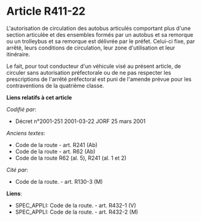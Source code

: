 # Article R411-22

L'autorisation de circulation des autobus articulés comportant plus d'une section articulée et des ensembles formés par un
autobus et sa remorque ou un trolleybus et sa remorque est délivrée par le préfet. Celui-ci fixe, par arrêté, leurs
conditions de circulation, leur zone d'utilisation et leur itinéraire.

Le fait, pour tout conducteur d'un véhicule visé au présent article, de circuler sans autorisation préfectorale ou de ne pas
respecter les prescriptions de l'arrêté préfectoral est puni de l'amende prévue pour les contraventions de la quatrième
classe.

**Liens relatifs à cet article**

_Codifié par_:

  - Décret n°2001-251 2001-03-22 JORF 25 mars 2001

_Anciens textes_:

  - Code de la route - art. R241 (Ab)
  - Code de la route - art. R62 (Ab)
  - Code de la route R62 (al. 5), R241 (al. 1 et 2)

_Cité par_:

  - Code de la route. - art. R130-3 (M)

**Liens**:

  - SPEC_APPLI: Code de la route. - art. R432-1 (V)
  - SPEC_APPLI: Code de la route. - art. R432-2 (M)

